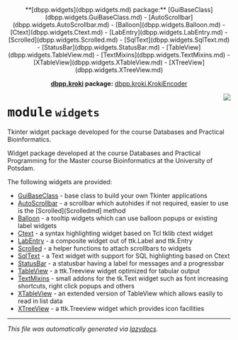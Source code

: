 <center>
**[dbpp.widgets](dbpp.widgets.md) package:** 
[GuiBaseClass](dbpp.widgets.GuiBaseClass.md) -
[AutoScrollbar](dbpp.widgets.AutoScrollbar.md) -
[Balloon](dbpp.widgets.Balloon.md) -
[Ctext](dbpp.widgets.Ctext.md) -
[LabEntry](dbpp.widgets.LabEntry.md) -
[Scrolled](dbpp.widgets.Scrolled.md) -
[SqlText](dbpp.widgets.SqlText.md) -
[StatusBar](dbpp.widgets.StatusBar.md) -
[TableView](dbpp.widgets.TableView.md) -
[TextMixins](dbpp.widgets.TextMixins.md) -
[XTableView](dbpp.widgets.XTableView.md) -
[XTreeView](dbpp.widgets.XTreeView.md) 

**[dbpp.kroki](dbpp.kroki.md) package:** 
[dbpp.kroki.KrokiEncoder](dbpp.kroki.KrokiEncoder.md)
</center>

<!-- markdownlint-disable -->

<a href="../dbpp/widgets/__init__.py#L0"><img align="right" style="float:right;" src="https://img.shields.io/badge/-source-cccccc?style=flat-square" /></a>

# <kbd>module</kbd> `widgets`
Tkinter widget package developed for the course Databases and Practical Bioinformatics. 

Widget package developed at the course Databases and Practical Programming for the Master course Bioinformatics at the University of Potsdam.  

The following widgets are provided: 


- [GuiBaseClass](dbpp.widgets.GuiBaseClass.md) - base class to build your own Tkinter applications 
- [AutoScrollbar](dbpp.widgets.AutoScrollbar.md) - a scrollbar which autohides if not required, easier to use is the [Scrolled](Scrolledmd] method 
- [Balloon](dbpp.widgets.Balloon.md) - a tooltip widgets which can use balloon popups or existing label widgets 
- [Ctext](dbpp.widgets.Ctext.md) - a syntax highlighting widget based on Tcl tklib ctext widget 
- [LabEntry](dbpp.widgets.LabEntry.md) - a composite widget out of ttk.Label and ttk.Entry  
- [Scrolled](dbpp.widgets.Scrolled.md) - a helper functions to attach scrollbars to widgets 
- [SqlText](dbpp.widgets.SqlText.md) - a Text widget with support for SQL highlighting based on Ctext 
- [StatusBar](dbpp.widgets.StatusBar.md) - a statusbar having a label for messages and a progressbar 
- [TableView](dbpp.widgets.TableView.md) - a ttk.Treeview widget optimized for tabular output 
- [TextMixins](dbpp.widgets.TextMixins.md) - small addons for the tk.Text widget such as font increasing shortcuts, right click popups and others 
- [XTableView](dbpp.widgets.XTableView.md) - an extended version of TableView which allows easily to read in list data 
- [XTreeView](dbpp.widgets.XTreeView.md) - a ttk.Treeview widget which provides icon facilities 





---

_This file was automatically generated via [lazydocs](https://github.com/ml-tooling/lazydocs)._
